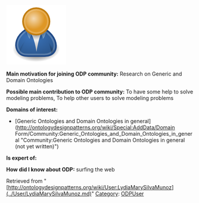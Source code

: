 [![Image:ODPUser.png](../images/a/a6/ODPUser.png)](../Image/ODPUser.png.md "Image:ODPUser.png")




  





__Main motivation for joining ODP community:__ Research on Generic and Domain Ontologies


__Possible main contribution to ODP community:__ To have some help to solve modeling problems, To help other users to solve modeling problems


__Domains of interest:__



* [Generic Ontologies and Domain Ontologies in general](http://ontologydesignpatterns.org/wiki/Special:AddData/Domain Form/Community:Generic_Ontologies_and_Domain_Ontologies_in_general "Community:Generic Ontologies and Domain Ontologies in general (not yet written)")


__Is expert of:__


  

__How did I know about ODP:__ surfing the web






Retrieved from "[http://ontologydesignpatterns.org/wiki/User:LydiaMarySilvaMunoz](../User/LydiaMarySilvaMunoz.md)"
 [Category](http://ontologydesignpatterns.org/wiki/Special:Categories "Special:Categories"): [ODPUser](../Category/ODPUser.md "Category:ODPUser")